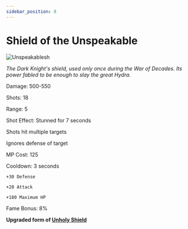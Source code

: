 ```yaml
---
sidebar_position: 8
---
```


# Shield of the Unspeakable

![Unspeakablesh](https://vwiki.valorserver.com/api/item/picture/shield%20of%20the%20unspeakable)

<i>The Dark Knight's shield, used only once during the War of Decades. Its power fabled to be enough to slay the great Hydra.</i>

Damage: 500-550

Shots: 18

Range: 5

Shot Effect: Stunned for 7 seconds

Shots hit multiple targets

Ignores defense of target

MP Cost: 125

Cooldown: 3 seconds

    +30 Defense
    
    +20 Attack
    
    +180 Maximum HP
    
Fame Bonus: 8%

**Upgraded form of [Unholy Shield](https://wiki.valorserver.com/docs/items/abilities/shield/ut/unholy_shield)**
